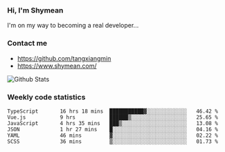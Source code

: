 ### Hi, I'm Shymean

I'm on my way to becoming a real developer...

### Contact me

- <https://github.com/tangxiangmin>
- <https://www.shymean.com/>

![Github Stats](https://github-readme-stats.vercel.app/api?username=tangxiangmin&show_icons=true&theme=dark)


###  Weekly code statistics

<!--START_SECTION:waka-->

```text
TypeScript       16 hrs 18 mins  ███████████▓░░░░░░░░░░░░░   46.42 %
Vue.js           9 hrs           ██████▒░░░░░░░░░░░░░░░░░░   25.65 %
JavaScript       4 hrs 35 mins   ███▒░░░░░░░░░░░░░░░░░░░░░   13.08 %
JSON             1 hr 27 mins    █░░░░░░░░░░░░░░░░░░░░░░░░   04.16 %
YAML             46 mins         ▓░░░░░░░░░░░░░░░░░░░░░░░░   02.22 %
SCSS             36 mins         ▒░░░░░░░░░░░░░░░░░░░░░░░░   01.73 %
```

<!--END_SECTION:waka-->